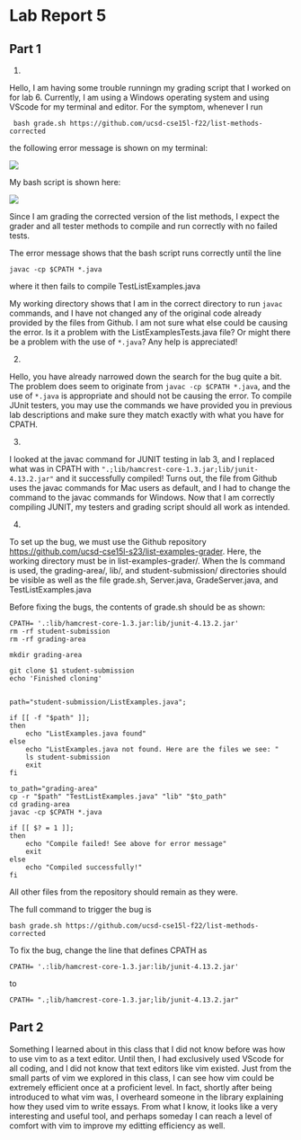 # Lab Report 5

## Part 1

1. 
Hello, I am having some trouble runningn my grading script that I worked on for lab 6. Currently, I am using a Windows operating system and using VScode for my terminal and editor. For the symptom, whenever I run 

``` bash grade.sh https://github.com/ucsd-cse15l-f22/list-methods-corrected``` 

the following error message is shown on my terminal:

![](error_message.png)


My bash script is shown here:

![](bash_script.png)

Since I am grading the corrected version of the list methods, I expect the grader and all tester methods to compile and run correctly with no failed tests.

The error message shows that the bash script runs correctly until the line 

```javac -cp $CPATH *.java```

where it then fails to compile TestListExamples.java

My working directory shows that I am in the correct directory to run   ```javac``` commands, and I have not changed any of the original code already provided by the files from Github. I am not sure what else could be causing the error. Is it a problem with the ListExamplesTests.java file? Or might there be a problem with the use of ```*.java```? Any help is appreciated!


2. 
Hello, you have already narrowed down the search for the bug quite a bit. The problem does seem to originate from ```javac -cp $CPATH *.java```, and the use of ```*.java``` is appropriate and should not be causing the error. To compile JUnit testers, you may use the commands we have provided you in previous lab descriptions and make sure they match exactly with what you have for CPATH. 

3. 
I looked at the javac command for JUNIT testing in lab 3, and I replaced what was in CPATH with 
```".;lib/hamcrest-core-1.3.jar;lib/junit-4.13.2.jar"```
and it successfully compiled! Turns out, the file from Github uses the javac commands for Mac users as default, and I had to change the command to the javac commands for Windows. Now that I am correctly compiling JUNIT, my testers and grading script should all work as intended.


4. 
To set up the bug, we must use the Github repository https://github.com/ucsd-cse15l-s23/list-examples-grader.
Here, the working directory must be in list-examples-grader/. When the ls command is used, the grading-area/, lib/, and student-submission/ directories should be visible as well as the file grade.sh, Server.java, GradeServer.java, and TestListExamples.java

Before fixing the bugs, the contents of grade.sh should be as shown:
```
CPATH= '.:lib/hamcrest-core-1.3.jar:lib/junit-4.13.2.jar'
rm -rf student-submission
rm -rf grading-area

mkdir grading-area

git clone $1 student-submission
echo 'Finished cloning'


path="student-submission/ListExamples.java";

if [[ -f "$path" ]];
then
    echo "ListExamples.java found"
else
    echo "ListExamples.java not found. Here are the files we see: "
    ls student-submission
    exit
fi

to_path="grading-area"
cp -r "$path" "TestListExamples.java" "lib" "$to_path"
cd grading-area
javac -cp $CPATH *.java

if [[ $? = 1 ]]; 
then
    echo "Compile failed! See above for error message"
    exit
else
    echo "Compiled successfully!"
fi
```

All other files from the repository should remain as they were.

The full command to trigger the bug is

```bash grade.sh https://github.com/ucsd-cse15l-f22/list-methods-corrected``` 


To fix the bug, change the line that defines CPATH as 
```
CPATH= '.:lib/hamcrest-core-1.3.jar:lib/junit-4.13.2.jar'
```

to 

```
CPATH= ".;lib/hamcrest-core-1.3.jar;lib/junit-4.13.2.jar"
```

## Part 2
Something I learned about in this class that I did not know before was how to use vim to as a text editor. Until then, I had exclusively used VScode for all coding, and I did not know that text editors like vim existed. Just from the small parts of vim we explored in this class, I can see how vim could be extremely efficient once at a proficient level. In fact, shortly after being introduced to what vim was, I overheard someone in the library explaining how they used vim to write essays. From what I know, it looks like a very interesting and useful tool, and perhaps someday I can reach a level of comfort with vim to improve my editting efficiency as well.